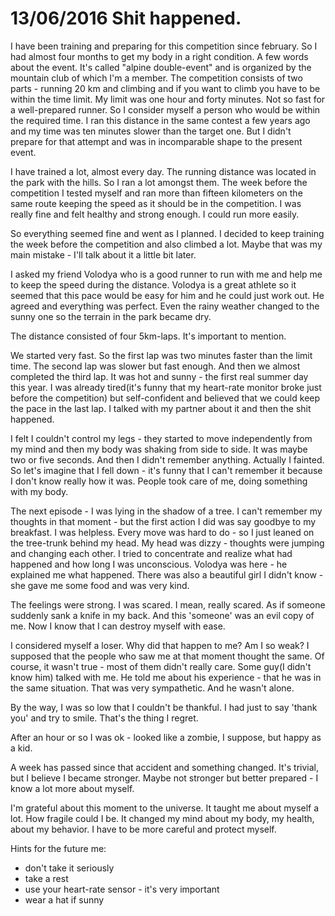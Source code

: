 # 13/06/2016 Shit happened.

I have been training and preparing for this competition since february. So I had almost four months to get my body in a
right condition. A few words about the event. It's called "alpine double-event" and is organized by the mountain club of
which I'm a member. The competition consists of two parts - running 20 km and climbing and if you want to climb you have
to be within the time limit. My limit was one hour and forty minutes. Not so fast for a well-prepared runner. So I consider
myself a person who would be within the required time. I ran this distance in the same contest a few years ago and my
time was ten minutes slower than the target one. But I didn't prepare for that attempt and was in incomparable shape to
the present event.

I have trained a lot, almost every day. The running distance was located in the park with the hills. So I ran a lot
amongst them. The week before the competition I tested myself and ran more than fifteen kilometers on the same route
keeping the speed as it should be in the competition. I was really fine and felt healthy and strong enough. I could run
more easily.

So everything seemed fine and went as I planned. I decided to keep training the week before the competition and also
climbed a lot. Maybe that was my main mistake - I'll talk about it a little bit later.

I asked my friend Volodya who is a good runner to run with me and help me to keep the speed during the distance. Volodya
is a great athlete so it seemed that this pace would be easy for him and he could just work out. He agreed and everything
was perfect. Even the rainy weather changed to the sunny one so the terrain in the park became dry.

The distance consisted of four 5km-laps. It's important to mention.

We started very fast. So the first lap was two minutes faster than the limit time. The second lap was slower but fast
enough. And then we almost completed the third lap. It was hot and sunny - the first real summer day this year. I was
already tired(it's funny that my heart-rate monitor broke  just before the competition) but self-confident and believed
that we could keep the pace in the last lap. I talked with my partner about it and then the shit happened.

I felt I couldn't control my legs - they started to move independently from my mind and then my body was shaking from
side to side. It was maybe two or five seconds. And then I didn't remember anything. Actually I fainted. So let's imagine
that I fell down - it's funny that I can't remember it because I don't know really how it was. People took care of me,
doing something with my body.

The next episode - I was lying in the shadow of a tree. I can't remember my thoughts in that moment - but the first
action I did was say goodbye to my breakfast. I was helpless. Every move was hard to do - so I just leaned on the tree-trunk
behind my head. My head was dizzy - thoughts were jumping and changing each other. I tried to concentrate and realize
what had happened and how long  I was unconscious. Volodya was here - he explained me what happened. There was also a
beautiful girl I didn't know - she gave me some food and was very kind.

The feelings were strong. I was scared. I mean, really scared. As if someone suddenly sank a knife in my back. And this
'someone' was an evil copy of me. Now I know that I can destroy myself with ease.

I considered myself a loser. Why did that happen to me? Am I so weak?
I supposed that the people who saw me at that moment thought the same. Of course, it wasn't true - most of them didn't
really care. Some guy(I didn't know him) talked with me. He told me about his experience - that he was in the same
situation. That was very sympathetic. And he wasn't alone.

By the way, I was so low that I couldn't be thankful. I had just to say 'thank you' and try to smile.
That's the thing I regret.

After an hour or so I was ok - looked like a zombie, I suppose, but happy as a kid.

A week has passed since that accident and something changed. It's trivial, but I believe I became stronger. Maybe not
stronger but better prepared - I know a lot more about myself.

I'm grateful about this moment to the universe. It taught me about myself a lot. How fragile could I be.
It changed my mind about my body, my health, about my behavior. I have to be more careful and protect myself.

Hints for the future me:

 - don't take it seriously
 - take a rest
 - use your heart-rate sensor - it's very important
 - wear a hat if sunny
